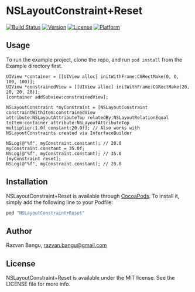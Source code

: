 # NSLayoutConstraint+Reset

[![Build Status](https://travis-ci.org/Raztor0/NSLayoutConstraint-Reset.svg?branch=master)](https://travis-ci.org/Raztor0/NSLayoutConstraint-Reset)
[![Version](https://img.shields.io/cocoapods/v/NSLayoutConstraint+Reset.svg?style=flat)](http://cocoapods.org/pods/NSLayoutConstraint+Reset)
[![License](https://img.shields.io/cocoapods/l/NSLayoutConstraint+Reset.svg?style=flat)](http://cocoapods.org/pods/NSLayoutConstraint+Reset)
[![Platform](https://img.shields.io/cocoapods/p/NSLayoutConstraint+Reset.svg?style=flat)](http://cocoapods.org/pods/NSLayoutConstraint+Reset)

## Usage

To run the example project, clone the repo, and run `pod install` from the Example directory first.

```objc
UIView *container = [[UIView alloc] initWithFrame:CGRectMake(0, 0, 100, 100)];
UIView *constrainedView = [[UIView alloc] initWithFrame:CGRectMake(20, 20, 20, 20)];
[container addSubview:constrainedView];

NSLayoutConstraint *myConstraint = [NSLayoutConstraint constraintWithItem:constrainedView
attribute:NSLayoutAttributeTop relatedBy:NSLayoutRelationEqual toItem:container attribute:NSLayoutAttributeTop
multiplier:1.0f constant:20.0f]; // Also works with NSLayoutConstraints created via InterfaceBuilder

NSLog(@"%f", myConstraint.constant); // 20.0
myConstraint.constant = 35.0f;
NSLog(@"%f", myConstraint.constant); // 35.0
[myConstraint reset];
NSLog(@"%f", myConstraint.constant); // 20.0
```

## Installation

NSLayoutConstraint+Reset is available through [CocoaPods](http://cocoapods.org). To install
it, simply add the following line to your Podfile:

```ruby
pod "NSLayoutConstraint+Reset"
```

## Author

Razvan Bangu, razvan.bangu@gmail.com

## License

NSLayoutConstraint+Reset is available under the MIT license. See the LICENSE file for more info.
